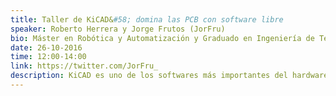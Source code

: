 ```yaml
---
title: Taller de KiCAD&#58; domina las PCB con software libre
speaker: Roberto Herrera y Jorge Frutos (JorFru)
bio: Máster en Robótica y Automatización y Graduado en Ingeniería de Tecnologías Industriales por la UC3M. Miembro de la asociación Formula UC3M donde es el responsable de la sección de Electricidad y Electrónica desde 2012 y actualmente es Team Leader, desde Mayo de 2015.
date: 26-10-2016
time: 12:00-14:00
link: https://twitter.com/JorFru_
description: KiCAD es uno de los softwares más importantes del hardware opensource, ya que con él podemos diseñar placas libres. En este taller aprenderás lo necesario para manejarte a gusto en este entorno, y conocerás el circuito del [Drawdio, ¡el lápiz musical!](https://github.com/UC3Music/drawdio/), el cual tomaremos como ejemplo.  *Se ofrecerá documentación extra para complementar la información dada en el taller.*
---
```

